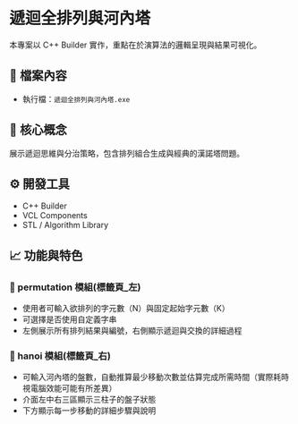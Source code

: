 # 遞迴全排列與河內塔

本專案以 C++ Builder 實作，重點在於演算法的邏輯呈現與結果可視化。

## 📂 檔案內容

- 執行檔：`遞迴全排列與河內塔.exe`

## 🧠 核心概念

展示遞迴思維與分治策略，包含排列組合生成與經典的漢諾塔問題。

## ⚙️ 開發工具

- C++ Builder
- VCL Components
- STL / Algorithm Library

## 📈 功能與特色

### 🔹 permutation 模組(標籤頁_左)
- 使用者可輸入欲排列的字元數（N）與固定起始字元數（K）  
- 可選擇是否使用自定義字串  
- 左側展示所有排列結果與編號，右側顯示遞迴與交換的詳細過程  

### 🔹 hanoi 模組(標籤頁_右)
- 可輸入河內塔的盤數，自動推算最少移動次數並估算完成所需時間（實際耗時視電腦效能可能有所差異）  
- 介面左中右三區顯示三柱子的盤子狀態  
- 下方顯示每一步移動的詳細步驟與說明  
